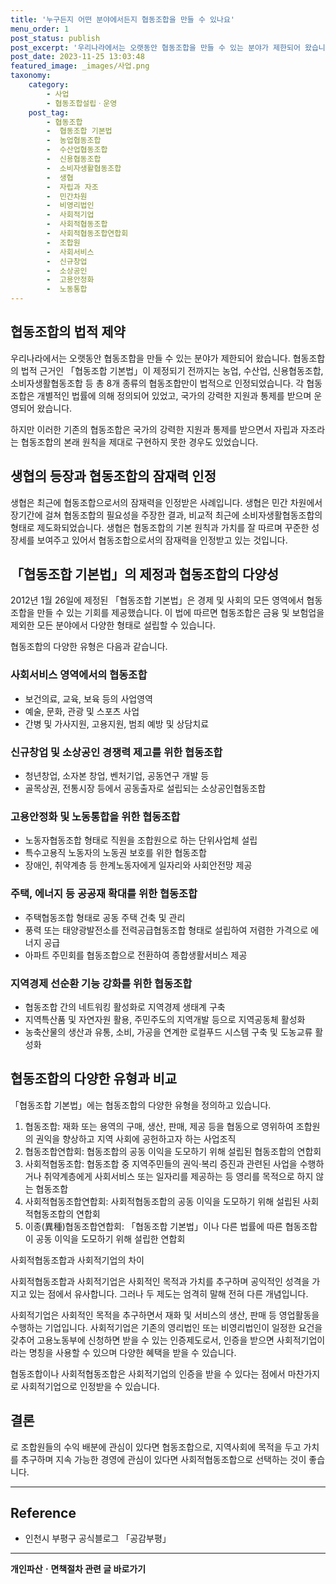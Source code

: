 ```yaml
---
title: '누구든지 어떤 분야에서든지 협동조합을 만들 수 있나요'
menu_order: 1
post_status: publish
post_excerpt: '우리나라에서는 오랫동안 협동조합을 만들 수 있는 분야가 제한되어 왔습니다. 협동조합의 법적 근거인  협동조합 기본법 이 제정되기 전까지는 농업, 수산업, 신용협동조합, 소비자생활협동조합 등 총 8개 종류의 협동조합만이 법적으로 인정되었습니다. 각 협동조합은 개별적인 법률에 의해 정의되어 있었고, 국가의 강력한 지원과 통제를 받으며 운영되어 왔습니다.'
post_date: 2023-11-25 13:03:48
featured_image: _images/사업.png
taxonomy:
    category:
        - 사업
        - 협동조합설립ㆍ운영
    post_tag:
        - 협동조합
        -  협동조합 기본법
        -  농업협동조합
        -  수산업협동조합
        -  신용협동조합
        -  소비자생활협동조합
        -  생협
        -  자립과 자조
        -  민간차원
        -  비영리법인
        -  사회적기업
        -  사회적협동조합
        -  사회적협동조합연합회
        -  조합원
        -  사회서비스
        -  신규창업
        -  소상공인
        -  고용안정화
        -  노동통합
---
```



## 협동조합의 법적 제약

우리나라에서는 오랫동안 협동조합을 만들 수 있는 분야가 제한되어 왔습니다. 협동조합의 법적 근거인 「협동조합 기본법」이 제정되기 전까지는 농업, 수산업, 신용협동조합, 소비자생활협동조합 등 총 8개 종류의 협동조합만이 법적으로 인정되었습니다. 각 협동조합은 개별적인 법률에 의해 정의되어 있었고, 국가의 강력한 지원과 통제를 받으며 운영되어 왔습니다.

하지만 이러한 기존의 협동조합은 국가의 강력한 지원과 통제를 받으면서 자립과 자조라는 협동조합의 본래 원칙을 제대로 구현하지 못한 경우도 있었습니다.

## 생협의 등장과 협동조합의 잠재력 인정

생협은 최근에 협동조합으로서의 잠재력을 인정받은 사례입니다. 생협은 민간 차원에서 장기간에 걸쳐 협동조합의 필요성을 주장한 결과, 비교적 최근에 소비자생활협동조합의 형태로 제도화되었습니다. 생협은 협동조합의 기본 원칙과 가치를 잘 따르며 꾸준한 성장세를 보여주고 있어서 협동조합으로서의 잠재력을 인정받고 있는 것입니다.

## 「협동조합 기본법」의 제정과 협동조합의 다양성

2012년 1월 26일에 제정된 「협동조합 기본법」은 경제 및 사회의 모든 영역에서 협동조합을 만들 수 있는 기회를 제공했습니다. 이 법에 따르면 협동조합은 금융 및 보험업을 제외한 모든 분야에서 다양한 형태로 설립할 수 있습니다.

협동조합의 다양한 유형은 다음과 같습니다.

### 사회서비스 영역에서의 협동조합

- 보건의료, 교육, 보육 등의 사업영역
- 예술, 문화, 관광 및 스포츠 사업
- 간병 및 가사지원, 고용지원, 범죄 예방 및 상담치료

### 신규창업 및 소상공인 경쟁력 제고를 위한 협동조합

- 청년창업, 소자본 창업, 벤처기업, 공동연구 개발 등
- 골목상권, 전통시장 등에서 공동출자로 설립되는 소상공인협동조합

### 고용안정화 및 노동통합을 위한 협동조합

- 노동자협동조합 형태로 직원을 조합원으로 하는 단위사업체 설립
- 특수고용직 노동자의 노동권 보호를 위한 협동조합
- 장애인, 취약계층 등 한계노동자에게 일자리와 사회안전망 제공

### 주택, 에너지 등 공공재 확대를 위한 협동조합

- 주택협동조합 형태로 공동 주택 건축 및 관리
- 풍력 또는 태양광발전소를 전력공급협동조합 형태로 설립하여 저렴한 가격으로 에너지 공급
- 아파트 주민회를 협동조합으로 전환하여 종합생활서비스 제공

### 지역경제 선순환 기능 강화를 위한 협동조합

- 협동조합 간의 네트워킹 활성화로 지역경제 생태계 구축
- 지역특산품 및 자연자원 활용, 주민주도의 지역개발 등으로 지역공동체 활성화
- 농축산물의 생산과 유통, 소비, 가공을 연계한 로컬푸드 시스템 구축 및 도농교류 활성화

## 협동조합의 다양한 유형과 비교

「협동조합 기본법」에는 협동조합의 다양한 유형을 정의하고 있습니다.

1. 협동조합: 재화 또는 용역의 구매, 생산, 판매, 제공 등을 협동으로 영위하여 조합원의 권익을 향상하고 지역 사회에 공헌하고자 하는 사업조직
2. 협동조합연합회: 협동조합의 공동 이익을 도모하기 위해 설립된 협동조합의 연합회
3. 사회적협동조합: 협동조합 중 지역주민들의 권익·복리 증진과 관련된 사업을 수행하거나 취약계층에게 사회서비스 또는 일자리를 제공하는 등 영리를 목적으로 하지 않는 협동조합
4. 사회적협동조합연합회: 사회적협동조합의 공동 이익을 도모하기 위해 설립된 사회적협동조합의 연합회
5. 이종(異種)협동조합연합회: 「협동조합 기본법」이나 다른 법률에 따른 협동조합이 공동 이익을 도모하기 위해 설립한 연합회

사회적협동조합과 사회적기업의 차이

사회적협동조합과 사회적기업은 사회적인 목적과 가치를 추구하며 공익적인 성격을 가지고 있는 점에서 유사합니다. 그러나 두 제도는 엄격히 말해 전혀 다른 개념입니다.

사회적기업은 사회적인 목적을 추구하면서 재화 및 서비스의 생산, 판매 등 영업활동을 수행하는 기업입니다. 사회적기업은 기존의 영리법인 또는 비영리법인이 일정한 요건을 갖추어 고용노동부에 신청하면 받을 수 있는 인증제도로서, 인증을 받으면 사회적기업이라는 명칭을 사용할 수 있으며 다양한 혜택을 받을 수 있습니다.

협동조합이나 사회적협동조합은 사회적기업의 인증을 받을 수 있다는 점에서 마찬가지로 사회적기업으로 인정받을 수 있습니다.

## 결론
로 조합원들의 수익 배분에 관심이 있다면 협동조합으로, 지역사회에 목적을 두고 가치를 추구하며 지속 가능한 경영에 관심이 있다면 사회적협동조합으로 선택하는 것이 좋습니다.

--------------
## Reference
- 인천시 부평구 공식블로그 「공감부평」


<!-- wp:separator -->
<hr class="wp-block-separator has-alpha-channel-opacity"/>
<!-- /wp:separator -->

<!-- wp:group {"backgroundColor":"base","layout":{"type":"constrained"}} -->
<div class="wp-block-group has-base-background-color has-background"><!-- wp:paragraph {"align":"center","fontSize":"medium"} -->
<p class="has-text-align-center has-large-font-size"><strong>개인파산ㆍ면책절차 관련 글 바로가기</strong></p>
<!-- /wp:paragraph -->


<!-- wp:latest-posts
{"categories":[{"id":14814,"count":19,"description":"","link":"https://uknowlaw.com/category/%ea%b0%9c%ec%9d%b8%ed%8c%8c%ec%82%b0%e3%86%8d%eb%a9%b4%ec%b1%85%ec%a0%88%ec%b0%a8/","name":"개인파산ㆍ면책절차","slug":"개인파산ㆍ면책절차","taxonomy":"category","parent":0,"meta":[],"_links":{"self":[{"href":"https://uknowlaw.com/wp-json/wp/v2/categories/14814"}],"collection":[{"href":"https://uknowlaw.com/wp-json/wp/v2/categories"}],"about":[{"href":"https://uknowlaw.com/wp-json/wp/v2/taxonomies/category"}],"wp:post_type":[{"href":"https://uknowlaw.com/wp-json/wp/v2/posts?categories=14814"}],"curies":[{"name":"wp","href":"https://api.w.org/{rel}","templated":true}]}}],"postsToShow":100,"excerptLength":28,"postLayout":"grid","columns":2,"featuredImageAlign":"left","featuredImageSizeSlug":"large","fontSize":"small"} /--></div>
<!-- /wp:group -->
